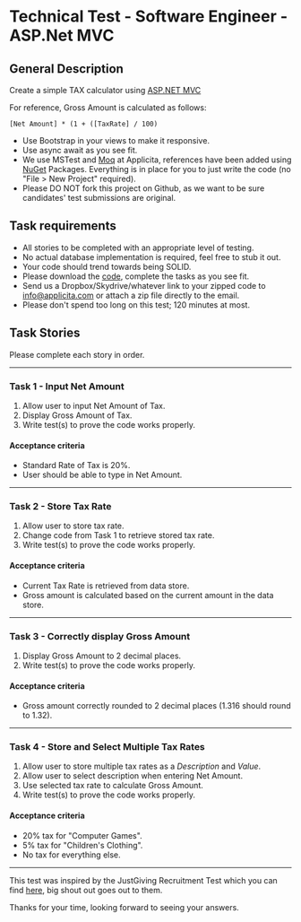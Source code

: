# Technical Test - Software Engineer - ASP.Net MVC

## General Description

Create a simple TAX calculator using [ASP.NET MVC](https://dotnet.microsoft.com/apps/aspnet/mvc)

For reference, Gross Amount is calculated as follows:

`[Net Amount] * (1 + ([TaxRate] / 100)`

- Use Bootstrap in your views to make it responsive.
- Use async await as you see fit.
- We use MSTest and [Moq](http://code.google.com/p/moq) at Applicita, references have been added using [NuGet](http://nuget.codeplex.com/) Packages. Everything is in place for you to just write the code (no "File > New Project" required).
- Please DO NOT fork this project on Github, as we want to be sure candidates' test submissions are original.

## Task requirements

- All stories to be completed with an appropriate level of testing.
- No actual database implementation is required, feel free to stub it out.
- Your code should trend towards being SOLID.
- Please download the [code](https://github.com/Applicita/Test-Software-Engineer-AspNetMVC), complete the tasks as you see fit.
- Send us a Dropbox/Skydrive/whatever link to your zipped code to info@applicita.com or attach a zip file directly to the email.
- Please don't spend too long on this test; 120 minutes at most.

## Task Stories

Please complete each story in order.

---

### Task 1 - Input Net Amount

1. Allow user to input Net Amount of Tax.
2. Display Gross Amount of Tax.
3. Write test(s) to prove the code works properly.

#### Acceptance criteria

- Standard Rate of Tax is 20%.
- User should be able to type in Net Amount.

---

### Task 2 - Store Tax Rate

1. Allow user to store tax rate.
2. Change code from Task 1 to retrieve stored tax rate.
3. Write test(s) to prove the code works properly.

#### Acceptance criteria

- Current Tax Rate is retrieved from data store.
- Gross amount is calculated based on the current amount in the data store.

---

### Task 3 - Correctly display Gross Amount

1. Display Gross Amount to 2 decimal places.
2. Write test(s) to prove the code works properly.

#### Acceptance criteria

- Gross amount correctly rounded to 2 decimal places (1.316 should round to 1.32).

---

### Task 4 - Store and Select Multiple Tax Rates

1. Allow user to store multiple tax rates as a *Description* and *Value*.
2. Allow user to select description when entering Net Amount.
3. Use selected tax rate to calculate Gross Amount.
4. Write test(s) to prove the code works properly.

#### Acceptance criteria

- 20% tax for "Computer Games".
- 5% tax for "Children's Clothing".
- No tax for everything else.

---

This test was inspired by the JustGiving Recruitment Test which you can find [here](https://github.com/JustGiving/Recruitment-Test), big shout out goes out to them.

Thanks for your time, looking forward to seeing your answers.